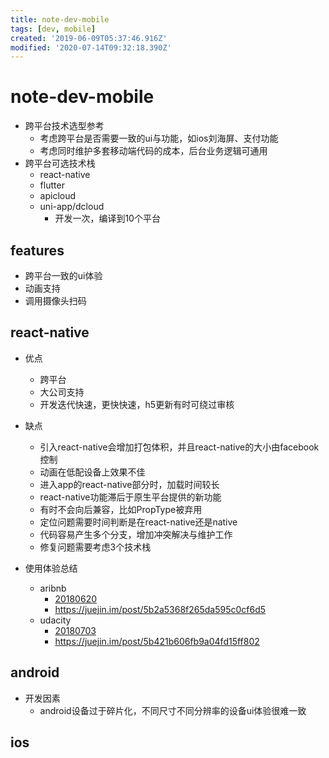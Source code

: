 ```yaml
---
title: note-dev-mobile
tags: [dev, mobile]
created: '2019-06-09T05:37:46.916Z'
modified: '2020-07-14T09:32:18.390Z'
---
```


# note-dev-mobile

- 跨平台技术选型参考
  - 考虑跨平台是否需要一致的ui与功能，如ios刘海屏、支付功能
  - 考虑同时维护多套移动端代码的成本，后台业务逻辑可通用
- 跨平台可选技术栈
  - react-native
  - flutter
  - apicloud
  - uni-app/dcloud
    - 开发一次，编译到10个平台

## features

- 跨平台一致的ui体验
- 动画支持
- 调用摄像头扫码

## react-native

- 优点
  - 跨平台
  - 大公司支持
  - 开发迭代快速，更快快速，h5更新有时可绕过审核
- 缺点
  - 引入react-native会增加打包体积，并且react-native的大小由facebook控制
  - 动画在低配设备上效果不佳
  - 进入app的react-native部分时，加载时间较长
  - react-native功能滞后于原生平台提供的新功能
  - 有时不会向后兼容，比如PropType被弃用
  - 定位问题需要时间判断是在react-native还是native
  - 代码容易产生多个分支，增加冲突解决与维护工作
  - 修复问题需要考虑3个技术栈

- 使用体验总结
  - aribnb
    - [20180620](https://medium.com/airbnb-engineering/react-native-at-airbnb-f95aa460be1c)
    - https://juejin.im/post/5b2a5368f265da595c0cf6d5
  - udacity
    - [20180703](https://engineering.udacity.com/react-native-a-retrospective-from-the-mobile-engineering-team-at-udacity-89975d6a8102)
    - https://juejin.im/post/5b421b606fb9a04fd15ff802

## android

- 开发因素
  - android设备过于碎片化，不同尺寸不同分辨率的设备ui体验很难一致

## ios
